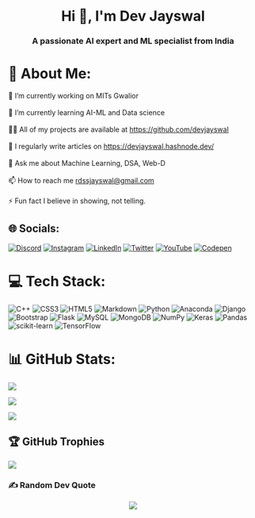 <h1 align="center">Hi 👋, I'm Dev Jayswal</h1>
<h3 align="center">A passionate AI expert and ML specialist  from India</h3>


# 💫 About Me:
🔭 I’m currently working on MITs Gwalior<br><br>🌱 I’m currently learning AI-ML and Data science<br><br>👨‍💻 All of my projects are available at https://github.com/devjayswal<br><br>📝 I regularly write articles on https://devjayswal.hashnode.dev/<br><br>💬 Ask me about Machine Learning, DSA, Web-D<br><br>📫 How to reach me rdssjayswal@gmail.com<br><br>⚡ Fun fact I believe in showing, not telling.


## 🌐 Socials:
[![Discord](https://img.shields.io/badge/Discord-%237289DA.svg?logo=discord&logoColor=white)](https://discord.gg/devjayswal#8937) [![Instagram](https://img.shields.io/badge/Instagram-%23E4405F.svg?logo=Instagram&logoColor=white)](https://instagram.com/devjayswal_mits) [![LinkedIn](https://img.shields.io/badge/LinkedIn-%230077B5.svg?logo=linkedin&logoColor=white)](https://linkedin.com/in/dev-jayswal-mits) [![Twitter](https://img.shields.io/badge/Twitter-%231DA1F2.svg?logo=Twitter&logoColor=white)](https://twitter.com/devjayswal9589) [![YouTube](https://img.shields.io/badge/YouTube-%23FF0000.svg?logo=YouTube&logoColor=white)](https://youtube.com/@UC6uAclVQqxceDY7zpLwSHuA) [![Codepen](https://img.shields.io/badge/Codepen-000000?style=for-the-badge&logo=codepen&logoColor=white)](https://codepen.io/devjayswal) 

# 💻 Tech Stack:
![C++](https://img.shields.io/badge/c++-%2300599C.svg?style=plastic&logo=c%2B%2B&logoColor=white) ![CSS3](https://img.shields.io/badge/css3-%231572B6.svg?style=plastic&logo=css3&logoColor=white) ![HTML5](https://img.shields.io/badge/html5-%23E34F26.svg?style=plastic&logo=html5&logoColor=white) ![Markdown](https://img.shields.io/badge/markdown-%23000000.svg?style=plastic&logo=markdown&logoColor=white) ![Python](https://img.shields.io/badge/python-3670A0?style=plastic&logo=python&logoColor=ffdd54) ![Anaconda](https://img.shields.io/badge/Anaconda-%2344A833.svg?style=plastic&logo=anaconda&logoColor=white) ![Django](https://img.shields.io/badge/django-%23092E20.svg?style=plastic&logo=django&logoColor=white) ![Bootstrap](https://img.shields.io/badge/bootstrap-%23563D7C.svg?style=plastic&logo=bootstrap&logoColor=white) ![Flask](https://img.shields.io/badge/flask-%23000.svg?style=plastic&logo=flask&logoColor=white) ![MySQL](https://img.shields.io/badge/mysql-%2300f.svg?style=plastic&logo=mysql&logoColor=white) ![MongoDB](https://img.shields.io/badge/MongoDB-%234ea94b.svg?style=plastic&logo=mongodb&logoColor=white) ![NumPy](https://img.shields.io/badge/numpy-%23013243.svg?style=plastic&logo=numpy&logoColor=white) ![Keras](https://img.shields.io/badge/Keras-%23D00000.svg?style=plastic&logo=Keras&logoColor=white) ![Pandas](https://img.shields.io/badge/pandas-%23150458.svg?style=plastic&logo=pandas&logoColor=white) ![scikit-learn](https://img.shields.io/badge/scikit--learn-%23F7931E.svg?style=plastic&logo=scikit-learn&logoColor=white) ![TensorFlow](https://img.shields.io/badge/TensorFlow-%23FF6F00.svg?style=plastic&logo=TensorFlow&logoColor=white)
# 📊 GitHub Stats:
![](https://github-readme-stats.vercel.app/api?username=devjayswal&show_icons=true&hide_border=true&theme=dracula#gh-dark-mode-only)

![](https://github-readme-stats.vercel.app/api/top-langs/?username=devjayswal&layout=compact&hide_border=true&theme=dracula&custom_title=Languages)

![](https://github-readme-streak-stats.herokuapp.com/?user=devjayswal&hide_border=true&theme=tokyonight)


## 🏆 GitHub Trophies
![](https://github-profile-trophy.vercel.app/?username=devjayswal&theme=radical&no-frame=true&no-bg=false&margin-w=70)

### ✍️ Random Dev Quote

<p align='center'>
<img src='https://quotes-github-readme.vercel.app/api?type=horizontal&theme=tokyonight'>
</p>

<!-- Proudly created with GPRM ( https://gprm.itsvg.in ) -->
